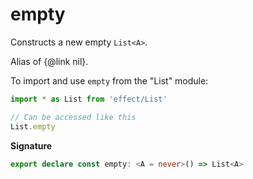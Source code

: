 # empty

Constructs a new empty `List<A>`.

Alias of {@link nil}.

To import and use `empty` from the "List" module:

```ts
import * as List from 'effect/List'

// Can be accessed like this
List.empty
```

**Signature**

```ts
export declare const empty: <A = never>() => List<A>
```
